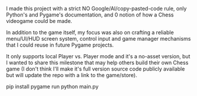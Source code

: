 I made this project with a strict NO Google/AI/copy-pasted-code rule,
only Python's and Pygame's documentation, and 0 notion of how a Chess 
videogame could be made.

In addition to the game itself, my focus was also on crafting a reliable
menu/UI/HUD screen system, control input and game manager mechanisms that
I could reuse in future Pygame projects.

It only supports local Player vs. Player mode and it's a no-asset version,
but I wanted to share this milestone that may help others build their own
Chess game (I don't think I'll make it's full version source code
publicly available but will update the repo with a link to the game/store).

pip install pygame
run python main.py
